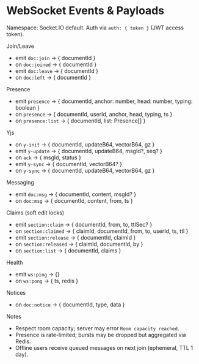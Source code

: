 # WebSocket Events & Payloads

Namespace: Socket.IO default. Auth via `auth: { token }` (JWT access token).

Join/Leave
- emit `doc:join` -> { documentId }
- on `doc:joined` -> { documentId }
- emit `doc:leave` -> { documentId }
- on `doc:left` -> { documentId }

Presence
- emit `presence` -> { documentId, anchor: number, head: number, typing: boolean }
- on `presence` -> { documentId, userId, anchor, head, typing, ts }
- on `presence:list` -> { documentId, list: Presence[] }

Yjs
- on `y-init` -> { documentId, updateB64, vectorB64, gz }
- emit `y-update` -> { documentId, updateB64, msgId?, seq? }
- on `ack` -> { msgId, status }
- emit `y-sync` -> { documentId, vectorB64? }
- on `y-sync` -> { documentId, updateB64, vectorB64, gz }

Messaging
- emit `doc:msg` -> { documentId, content, msgId? }
- on `doc:msg` -> { documentId, content, from, ts }

Claims (soft edit locks)
- emit `section:claim` -> { documentId, from, to, ttlSec? }
- on `section:claimed` -> { claimId, documentId, from, to, userId, ts, ttl }
- emit `section:release` -> { documentId, claimId }
- on `section:released` -> { claimId, documentId, by }
- on `section:list` -> { documentId, claims }

Health
- emit `ws:ping` -> {}
- on `ws:pong` -> { ts, redis }

Notices
- on `doc:notice` -> { documentId, type, data }

Notes
- Respect room capacity; server may error `Room capacity reached`.
- Presence is rate-limited; bursts may be dropped but aggregated via Redis.
- Offline users receive queued messages on next join (ephemeral, TTL 1 day).
